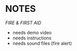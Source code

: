 # NOTES

*FIRE & FIRST AID*
- needs demo video
- needs instructions
- needs sound files (fire alert)
